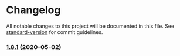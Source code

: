# Changelog

All notable changes to this project will be documented in this file. See [standard-version](https://github.com/conventional-changelog/standard-version) for commit guidelines.

### [1.8.1](https://github.com/FaureWu/test/compare/test@1.8.0...test@1.8.1) (2020-05-02)
